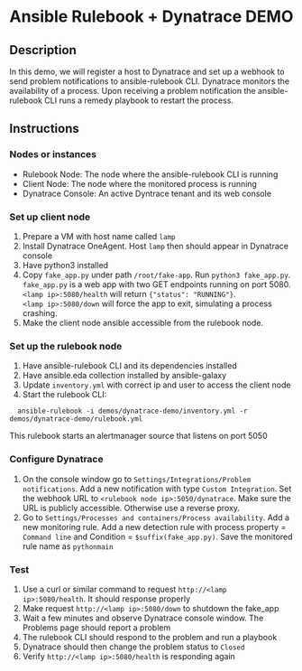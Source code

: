 # Ansible Rulebook + Dynatrace DEMO

## Description
In this demo, we will register a host to Dynatrace and set up a webhook to send
problem notifications to ansible-rulebook CLI. Dynatrace monitors the
availability of a process. Upon receiving a problem notification the ansible-
rulebook CLI runs a remedy playbook to restart the process.

## Instructions
### Nodes or instances
* Rulebook Node: The node where the ansible-rulebook CLI is running
* Client Node: The node where the monitored process is running
* Dynatrace Console: An active Dyntrace tenant and its web console

### Set up client node
1. Prepare a VM with host name called `lamp`
2. Install Dynatrace OneAgent. Host `lamp` then should appear in Dynatrace
console
3. Have python3 installed
4. Copy `fake_app.py` under path `/root/fake-app`. Run `python3 fake_app.py`.  
`fake_app.py` is a web app with two GET endpoints running on port 5080.  
`<lamp ip>:5080/health` will return `{"status": "RUNNING"}`.  
`<lamp ip>:5080/down` will force the app to exit, simulating a process
crashing.
5. Make the client node ansible accessible from the rulebook node.

### Set up the rulebook node
1. Have ansible-rulebook CLI and its dependencies installed
2. Have ansible.eda collection installed by ansible-galaxy
3. Update `inventory.yml` with correct ip and user to access the client node
4. Start the rulebook CLI:
```
  ansible-rulebook -i demos/dynatrace-demo/inventory.yml -r demos/dynatrace-demo/rulebook.yml
```
This rulebook starts an alertmanager source that listens on port 5050

### Configure Dynatrace
1. On the console window go to `Settings/Integrations/Problem notifications`.
Add a new notification with type `Custom Integration`. Set the webhook URL to
`<rulebook node ip>:5050/dynatrace`. Make sure the URL is publicly accessible.
Otherwise use a reverse proxy.
2. Go to `Settings/Processes and containers/Process availability`. Add a new
monitoring rule. Add a new detection rule with process property = `Command line`
and Condition = `$suffix(fake_app.py)`. Save the monitored rule name as
`pythonmain`

### Test
1. Use a curl or similar command to request `http://<lamp ip>:5080/health`. It
should response properly
2. Make request `http://<lamp ip>:5080/down` to shutdown the fake_app
3. Wait a few minutes and observe Dynatrace console window. The Problems page
should report a problem
4. The rulebook CLI should respond to the problem and run a playbook
5. Dynatrace should then change the problem status to `Closed`
6. Verify `http://<lamp ip>:5080/health` is responding again

